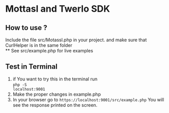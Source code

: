 # Mottasl and Twerlo SDK

## How to use ?
Include the file src/Motassl.php in your project. and make sure that CurlHelper is in the same folder 
<br> ** See src/example.php for live examples

## Test in Terminal 
1. if You want to try this in the terminal run
<br><code>php -S localhost:9001</code><br>
2. Make the proper changes in example.php <br>
3. In your browser go to <code>https://localhost:9001/src/example.php</code> You will see the response printed on the screen.<br> 